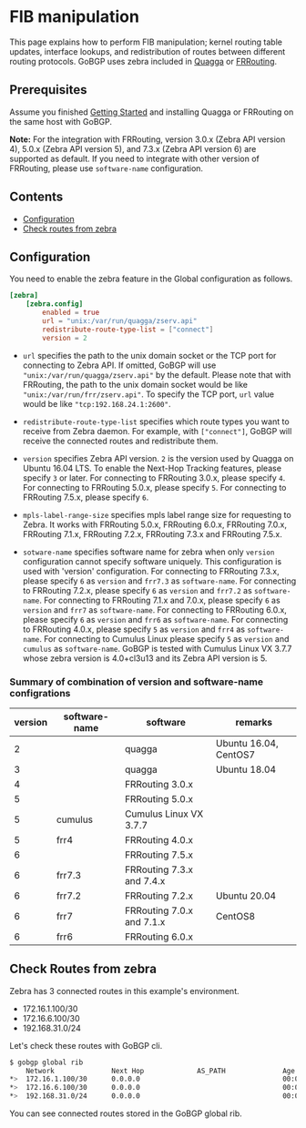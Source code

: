 # FIB manipulation

This page explains how to perform FIB manipulation; kernel routing
table updates, interface lookups, and redistribution of routes between
different routing protocols. GoBGP uses zebra included in
[Quagga](http://www.nongnu.org/quagga/) or [FRRouting](https://frrouting.org/).

## Prerequisites

Assume you finished [Getting Started](getting-started.md)
and installing Quagga or FRRouting on the same host with GoBGP.

**Note:** For the integration with FRRouting, version 3.0.x (Zebra API
version 4), 5.0.x (Zebra API version 5), and 7.3.x (Zebra API version
6) are supported as default. If you need to integrate with other
version of FRRouting, please use `software-name` configuration.

## Contents

- [Configuration](#configuration)
- [Check routes from zebra](#check-routes-from-zebra)

## Configuration

You need to enable the zebra feature in the Global configuration as follows.

```toml
[zebra]
    [zebra.config]
        enabled = true
        url = "unix:/var/run/quagga/zserv.api"
        redistribute-route-type-list = ["connect"]
        version = 2
```

- `url` specifies the path to the unix domain socket or the TCP port for
  connecting to Zebra API.
  If omitted, GoBGP will use `"unix:/var/run/quagga/zserv.api"` by the default.
  Please note that with FRRouting, the path to the unix domain socket would be
  like `"unix:/var/run/frr/zserv.api"`.
  To specify the TCP port, `url` value would be like `"tcp:192.168.24.1:2600"`.

- `redistribute-route-type-list` specifies which route types you want to
  receive from Zebra daemon.
  For example, with `["connect"]`, GoBGP will receive the connected routes and
  redistribute them.

- `version` specifies Zebra API version.
  `2` is the version used by Quagga on Ubuntu 16.04 LTS.
  To enable the Next-Hop Tracking features, please specify `3` or later.
  For connecting to FRRouting 3.0.x, please specify `4`.
  For connecting to FRRouting 5.0.x, please specify `5`.
  For connecting to FRRouting 7.5.x, please specify `6`.

- `mpls-label-range-size` specifies mpls label range size for
  requesting to Zebra. It works with FRRouting 5.0.x, FRRouting 6.0.x,
  FRRouting 7.0.x, FRRouting 7.1.x, FRRouting 7.2.x, FRRouting 7.3.x
  and FRRouting 7.5.x.

- `sotware-name` specifies software name for zebra when only `version`
  configuration cannot specify software uniquely. This configuration
  is used with 'version' configuration. For connecting to FRRouting
  7.3.x, please specify `6` as `version` and `frr7.3` as
  `software-name`. For connecting to FRRouting 7.2.x, please specify
  `6` as `version` and `frr7.2` as `software-name`. For connecting to
  FRRouting 7.1.x and 7.0.x, please specify `6` as `version` and
  `frr7` as `software-name`. For connecting to FRRouting 6.0.x, please
  specify `6` as `version` and `frr6` as `software-name`.  For
  connecting to FRRouting 4.0.x, please specify `5` as `version` and
  `frr4` as `software-name`. For connecting to Cumulus Linux please
  specify `5` as `version` and `cumulus` as `software-name`. GoBGP is
  tested with Cumulus Linux VX 3.7.7 whose zebra version is 4.0+cl3u13
  and its Zebra API version is 5.

### Summary of combination of version and software-name configrations

|version|software-name|software                 |remarks              |
|-------|-------------|-------------------------|---------------------|
|2      |             |quagga                   |Ubuntu 16.04, CentOS7|
|3      |             |quagga                   |Ubuntu 18.04         |
|4      |             |FRRouting 3.0.x          |                     |
|5      |             |FRRouting 5.0.x          |                     |
|5      |cumulus      |Cumulus Linux VX 3.7.7   |                     |
|5      |frr4         |FRRouting 4.0.x          |                     |
|6      |             |FRRouting 7.5.x          |                     |
|6      |frr7.3       |FRRouting 7.3.x and 7.4.x|                     |
|6      |frr7.2       |FRRouting 7.2.x          |Ubuntu 20.04         |
|6      |frr7         |FRRouting 7.0.x and 7.1.x|CentOS8              |
|6      |frr6         |FRRouting 6.0.x          |                     |

## Check Routes from zebra

Zebra has 3 connected routes in this example's environment.

- 172.16.1.100/30
- 172.16.6.100/30
- 192.168.31.0/24

Let's check these routes with GoBGP cli.

```bash
$ gobgp global rib
    Network              Next Hop             AS_PATH              Age        Attrs
*>  172.16.1.100/30      0.0.0.0                                   00:00:02   [{Origin: i} {Med: 1}]
*>  172.16.6.100/30      0.0.0.0                                   00:00:02   [{Origin: i} {Med: 1}]
*>  192.168.31.0/24      0.0.0.0                                   00:00:02   [{Origin: i} {Med: 1}]
```

You can see connected routes stored in the GoBGP global rib.
